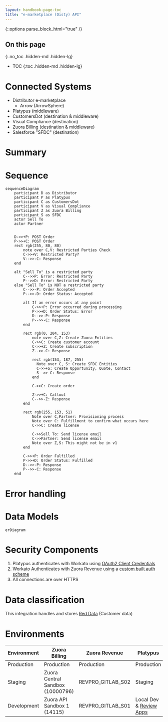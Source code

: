 ```yaml
---
layout: handbook-page-toc
title: "e-marketplace (Disty) API"
---
```


{::options parse_block_html="true" /}

<link rel="stylesheet" type="text/css" href="/stylesheets/biztech.css" />

## On this page
{:.no_toc .hidden-md .hidden-lg}

- TOC
{:toc .hidden-md .hidden-lg}

# Connected Systems

- Distributor e-marketplace
  - Arrow (ArrowSphere)
- Platypus (middleware)
- CustomersDot (destination & middleware)
- Visual Compliance (destination)
- Zuora Billing (destination & middleware)
- Salesforce "SFDC" (destination)

# Summary


# Sequence
<div class="x-scrollable">
<div style="width: 1800px;">

```mermaid
sequenceDiagram
    participant D as Distributor
    participant P as Platypus
    participant C as CustomersDot
    participant V as Visual Compliance
    participant Z as Zuora Billing
    participant S as SFDC
    actor Sell To
    actor Partner


    D->>+P: POST Order
    P->>+C: POST Order
    rect rgb(255, 80, 80)
        note over C,V: Restricted Parties Check
        C->>+V: Restricted Party?
        V-->>-C: Response
    end

    alt "Sell To" is a restricted party
        C-->>P: Error: Restricted Party
        P-->>D: Error: Restricted Party
    else "Sell To" is NOT a restricted party
        C-->>-P: Order Accepted
        P-->>-D: Order Status: Accepted

        alt If an error occurs at any point
            C->>+P: Error occurred during processing
            P->>+D: Order Status: Error
            D-->>-P: Response
            P-->>-C: Response
        end

        rect rgb(0, 204, 153)
            note over C,Z: Create Zuora Entities
            C->>C: Create customer account
            C->>+Z: Create subscription
            Z-->>-C: Response

            rect rgb(153, 187, 255)
              Note over C, S: Create SFDC Entities
              C->>+S: Create Opportunity, Quote, Contact
              S-->>-C: Response
            end

            C->>C: Create order

            Z->>+C: Callout
            C-->>-Z: Response
        end

        rect rgb(255, 153, 51)
            Note over C,Partner: Provisioning process
            Note over C: Fulfillment to confirm what occurs here
            C->>C: Create license

            C->>Sell To: Send license email
            C->>Partner: Send license email
            Note over Z,S: This might not be in v1
        end

        C->>+P: Order Fulfilled
        P->>+D: Order Status: Fulfilled
        D-->>-P: Response
        P-->>-C: Response
    end
```

</div>
</div>

# Error handling

# Data Models

```mermaid
erDiagram

```

# Security Components

1. Platypus authenticates with Workato using [OAuth2 Client Credentials](https://docs.workato.com/api-mgmt/oauth2.html#request-access-token)
2. Workato Authenticates with Zuora Revenue using a [custom built auth scheme](https://www.zuora.com/developer/revpro-api/#tag/Authentication)
3. All connections are over HTTPS

# Data classification

This integration handles and stores [Red Data](/handbook/security/data-classification-standard.html#red) (Customer data)

# Environments

| Environment | Zuora Billing                    | Zuora Revenue     | Platypus                | Workato             | NetSuite   |
|-------------|----------------------------------|-------------------|-------------------------|---------------------|------------|
| Production  | Production                       | Production        | Production              | Production          | Production |
| Staging     | Zuora Central Sandbox (10000796) | REVPRO_GITLAB_S02 | Staging                 | Development/Testing | Sandbox 2  |
| Development | Zuora API Sandbox 1 (14115)      | REVPRO_GITLAB_S01 | Local Dev & [Review Apps](https://docs.gitlab.com/ee/ci/review_apps/) | Development         | Sandbox 1  |
